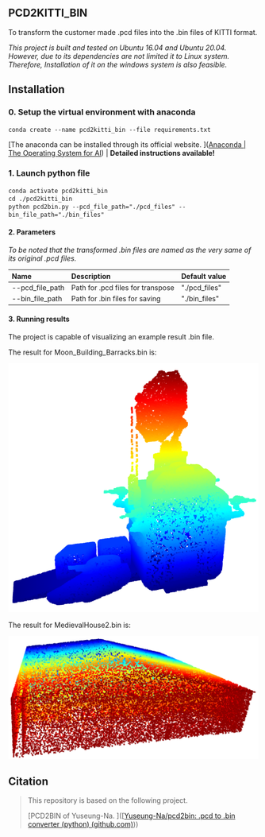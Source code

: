 ## PCD2KITTI_BIN ##

To transform the customer made .pcd files into the .bin files of KITTI format.

*This project is built and tested on Ubuntu 16.04 and Ubuntu 20.04. However, due to its dependencies are not limited it to Linux system. Therefore, Installation of it on the windows system is also feasible.*

## Installation ##
### 0. Setup the virtual environment with anaconda ###

```
conda create --name pcd2kitti_bin --file requirements.txt
```

[The anaconda can be installed through its official website. ]([Anaconda | The Operating System for AI](https://www.anaconda.com/)) | **Detailed  instructions available!**

### 1. Launch python file ###

```
conda activate pcd2kitti_bin
cd ./pcd2kitti_bin
python pcd2bin.py --pcd_file_path="./pcd_files" --bin_file_path="./bin_files"
```

#### 2. Parameters ####

*To be noted that the transformed .bin files are named as the very same of its original .pcd files.*

|Name|Description|Default value|
|:---|:---|:---|
|--pcd_file_path|Path for .pcd files for transpose|"./pcd_files"|
|--bin_file_path|Path for .bin files for saving|"./bin_files"|

#### 3. Running results

The project is capable of visualizing an example result .bin file.

The result for Moon_Building_Barracks.bin is:

![01](figs/01.png)

The result for MedievalHouse2.bin is:

![02](figs/02.png)

## Citation

> This repository is based on the following project.
>
> [PCD2BIN of Yuseung-Na. ]([[Yuseung-Na/pcd2bin: .pcd to .bin converter (python) (github.com)](https://github.com/Yuseung-Na/pcd2bin))) 
